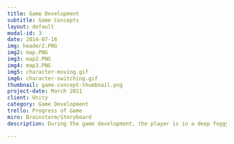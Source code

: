 ```yaml
---
title: Game Development
subtitle: Game Concepts
layout: default
modal-id: 3
date: 2014-07-16
img: header2.PNG
img2: map.PNG
img3: map2.PNG
img4: map3.PNG
img5: character-moving.gif
img6: character-switching.gif
thumbnail: game-concept-thumbnail.png
project-date: March 2021
client: Unity
category: Game Development
trello: Progress of Game
miro: Brainstorm/Storyboard
description: During the game development, the player is in a deep foggy forest and their objective is to escape before something happens. Here is a concept of how a player can move when in peril by switching with a object but it's tied to the stamina system and once depleted they have to wait until its recharged. The switching mechanic has a certain distance the player can switch with.

---
```

